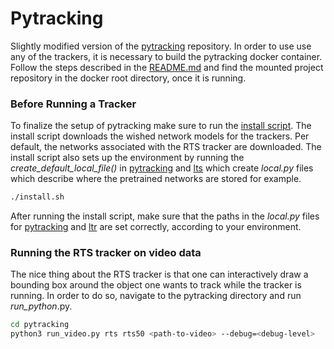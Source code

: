 Pytracking
=========================

Slightly modified version of the [pytracking](https://github.com/visionml/pytracking) repository.
In order to use use any of the trackers, it is necessary to build the pytracking docker container.
Follow the steps described in the [README.md](docker/README.md) and find the mounted project repository in the docker root directory, once it is running.

### Before Running a Tracker
To finalize the setup of pytracking make sure to run the [install script](install.sh). The install script downloads the 
wished network models for the trackers. Per default, the networks associated with the RTS tracker are downloaded. 
The install script also sets up the environment by running the *create_default_local_file()* in [pytracking](pytracking/evaluation/environment.py) and [lts](ltr/admin/environment.py) which create *local.py* files which describe where the pretrained networks are stored for example.

```bash
./install.sh
```

After running the install script, make sure that the paths in the *local.py* files for [pytracking](pytracking/evaluation/local.py) and [ltr](ltr/admin/local.py) are set correctly, according to your environment.


### Running the RTS tracker on video data
The nice thing about the RTS tracker is that one can interactively draw a bounding box around the object one wants to
track while the tracker is running. In order to do so, navigate to the pytracking directory and run *run_python*.py.

```bash
cd pytracking
python3 run_video.py rts rts50 <path-to-video> --debug=<debug-level>

```
